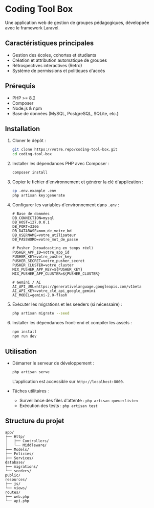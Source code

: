 # Coding Tool Box

Une application web de gestion de groupes pédagogiques, développée avec le framework Laravel.

## Caractéristiques principales

- Gestion des écoles, cohortes et étudiants
- Création et attribution automatique de groupes
- Rétrospectives interactives (Retro)
- Système de permissions et politiques d'accès

## Prérequis

- PHP >= 8.2
- Composer
- Node.js & npm
- Base de données (MySQL, PostgreSQL, SQLite, etc.)

## Installation

1. Cloner le dépôt :
   ```bash
   git clone https://votre.repo/coding-tool-box.git
   cd coding-tool-box
   ```

2. Installer les dépendances PHP avec Composer :
   ```bash
   composer install
   ```

3. Copier le fichier d'environnement et générer la clé d'application :
   ```bash
   cp .env.example .env
   php artisan key:generate
   ```

4. Configurer les variables d'environnement dans `.env` :
   ```dotenv
   # Base de données
   DB_CONNECTION=mysql
   DB_HOST=127.0.0.1
   DB_PORT=3306
   DB_DATABASE=nom_de_votre_bd
   DB_USERNAME=votre_utilisateur
   DB_PASSWORD=votre_mot_de_passe

   # Pusher (broadcasting en temps réel)
   PUSHER_APP_ID=votre_app_id
   PUSHER_KEY=votre_pusher_key
   PUSHER_SECRET=votre_pusher_secret
   PUSHER_CLUSTER=votre_cluster
   MIX_PUSHER_APP_KEY=${PUSHER_KEY}
   MIX_PUSHER_APP_CLUSTER=${PUSHER_CLUSTER}

   # Gemini / AI
   AI_API_URL=https://generativelanguage.googleapis.com/v1beta
   AI_API_KEY=votre_clé_api_google_gemini
   AI_MODEL=gemini-2.0-flash
   ```

5. Exécuter les migrations et les seeders (si nécessaire) :
   ```bash
   php artisan migrate --seed
   ```

6. Installer les dépendances front-end et compiler les assets :
   ```bash
   npm install
   npm run dev
   ```

## Utilisation

- Démarrer le serveur de développement :
  ```bash
  php artisan serve
  ```
  L'application est accessible sur `http://localhost:8000`.

- Tâches utilitaires :
  - Surveillance des files d'attente : `php artisan queue:listen`
  - Exécution des tests : `php artisan test`

## Structure du projet

```
app/
├── Http/
│   ├── Controllers/
│   └── Middleware/
├── Models/
├── Policies/
├── Services/
database/
├── migrations/
└── seeders/
public/
resources/
├── js/
└── views/
routes/
├── web.php
└── api.php
```